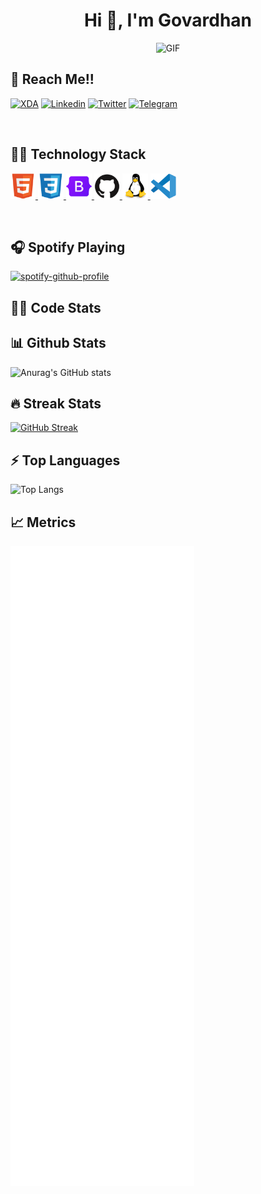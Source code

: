 <h1 align="center">Hi 👋, I'm Govardhan</h1>

 <p align="center"><img alt="GIF" src="https://github.com/dhanireddygovardhanreddy/dhanireddygovardhanreddy/blob/main/code.gif?raw=true" width="auto" height="330" /></p>

## 💬 Reach Me!!
<p align="left">
    <a href="https://forum.xda-developers.com/m/dhanireddygovardhanreddy.11982413/" target="blank"><img src="https://img.shields.io/badge/XDA_Developers-F59812?style=for-the-badge&logo=xda-developers&logoColor=white" alt="XDA" /></a>
    <a href="https://www.linkedin.com/in/dhanireddy-reddy-736743215/" target="blank"><img src="https://img.shields.io/badge/linkedin-%230077B5.svg?style=for-the-badge&logo=linkedin&logoColor=white" alt="Linkedin" /></a>
    <a href="#" target="blank"><img src="https://img.shields.io/badge/Twitter-1DA1F2?style=for-the-badge&logo=twitter&logoColor=white" alt="Twitter" /></a>
    <a href="https://t.me/squadgtx" target="blank"><img src="https://img.shields.io/badge/Telegram-2CA5E0?style=for-the-badge&logo=telegram&logoColor=white" alt="Telegram" /></a>
    </p>
 <br>
 
## 👨‍💻 Technology Stack
<p align="left" >
 <a href="#" onclick="return false;">
    <img src="https://raw.githubusercontent.com/devicons/devicon/master/icons/html5/html5-original.svg" width="40" height="41">
  </a>
  <a href="#" onclick="return false;">
    <img src="https://raw.githubusercontent.com/devicons/devicon/master/icons/css3/css3-original.svg" width="41" height="41"  />
  </a>
  <a href="#" onclick="return false;">
    <img src="https://raw.githubusercontent.com/devicons/devicon/master/icons/bootstrap/bootstrap-original.svg" width="41" height="41"  />
  </a>
  <a href="#" onclick="return false;">
    <img src="https://raw.githubusercontent.com/devicons/devicon/master/icons/github/github-original.svg" width="41" height="41"  />
  </a>
  <a href="#" onclick="return false;">
    <img src="https://raw.githubusercontent.com/devicons/devicon/master/icons/linux/linux-original.svg" width="41" height="41"  />
  </a>
    <!--Tools -->
  <a href="#" onclick="return false;">
    <img src="https://raw.githubusercontent.com/devicons/devicon/master/icons/vscode/vscode-original.svg" width="41" height="41"  />
  </a>
</p>
 <br>

## 🎧 Spotify Playing
[![spotify-github-profile](https://spotify-github-profile.vercel.app/api/view?uid=31ava2z75jx7afqyw6aautdf4twe&cover_image=true&theme=novatorem)](https://github.com/kittinan/spotify-github-profile)

## 👨‍💻 Code Stats
<!--START_SECTION:waka-->
<!--END_SECTION:waka-->

## 📊 Github Stats
![Anurag's GitHub stats](https://github-readme-stats.vercel.app/api?username=dhanireddygovardhanreddy&show_icons=true&theme=dark)

## 🔥 Streak Stats
[![GitHub Streak](http://github-readme-streak-stats.herokuapp.com?user=dhanireddygovardhanreddy&theme=dark)](https://git.io/streak-stats)

## ⚡ Top Languages
![Top Langs](https://github-readme-stats.vercel.app/api/top-langs/?username=dhanireddygovardhanreddy&langs_count=5&theme=codeSTACKr&hide_border=true)

## 📈 Metrics
![Metrics](https://github.com/dhanireddygovardhanreddy/Govardhan/blob/main/github-metrics.svg)  



